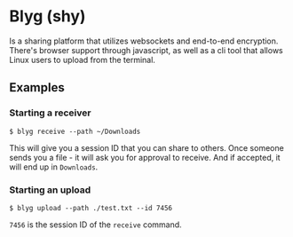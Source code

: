 # Blyg (shy)

Is a sharing platform that utilizes websockets and end-to-end encryption.
There's browser support through javascript, as well as a cli tool
that allows Linux users to upload from the terminal.

## Examples


### Starting a receiver

```
$ blyg receive --path ~/Downloads
```

This will give you a session ID that you can share to others.
Once someone sends you a file - it will ask you for approval to receive.
And if accepted, it will end up in `Downloads`.

### Starting an upload

```
$ blyg upload --path ./test.txt --id 7456
```

`7456` is the session ID of the `receive` command.